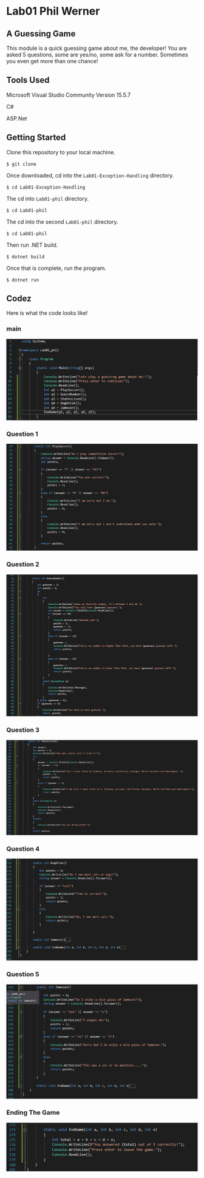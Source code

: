 # Lab01 Phil Werner
## A Guessing Game
This module is a quick guessing game about me, the developer!
You are asked 5 questions, some are yes/no, some ask for a number. Sometimes
you even get more than one chance!

## Tools Used
Microsoft Visual Studio Community Version 15.5.7

C#

ASP.Net

## Getting Started

Clone this repository to your local machine.
```
$ git clone 
```
Once downloaded, cd into the ```Lab01-Exception-Handling``` directory.
```
$ cd Lab01-Exception-Handling
```
The cd into ```Lab01-phil``` directory.
```
$ cd Lab01-phil
```
The cd into the second ```Lab01-phil``` directory.
```
$ cd Lab01-phil
```
Then run .NET build.
```
$ dotnet build
```
Once that is complete, run the program.
```
$ dotnet run
```

## Codez
Here is what the code looks like!
### main
![alt text](https://github.com/philipwerner/Lab01-Exception-Handling/blob/lab01-phil/Lab01-phil/Lab01-phil/assets/main.jpg)

### Question 1
![alt text](https://github.com/philipwerner/Lab01-Exception-Handling/blob/lab01-phil/Lab01-phil/Lab01-phil/assets/q1.jpg)

### Question 2
![alt text](https://github.com/philipwerner/Lab01-Exception-Handling/blob/lab01-phil/Lab01-phil/Lab01-phil/assets/q2.png)

### Question 3
![alt text](https://github.com/philipwerner/Lab01-Exception-Handling/blob/lab01-phil/Lab01-phil/Lab01-phil/assets/q3.jpg)

### Question 4
![alt text](https://github.com/philipwerner/Lab01-Exception-Handling/blob/lab01-phil/Lab01-phil/Lab01-phil/assets/q4.jpg)

### Question 5
![alt text](https://github.com/philipwerner/Lab01-Exception-Handling/blob/lab01-phil/Lab01-phil/Lab01-phil/assets/q5.jpg)

### Ending The Game
![alt text](https://github.com/philipwerner/Lab01-Exception-Handling/blob/lab01-phil/Lab01-phil/Lab01-phil/assets/endgame.jpg)

